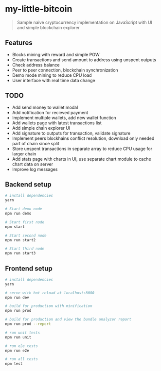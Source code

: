 # my-little-bitcoin

> Sample naive cryptocurrency implementation on JavaScript with UI and simple blockchain explorer

## Features

- Blocks mining with reward and simple POW 
- Create transactions and send amount to address using unspent outputs
- Check address balance
- Peer to peer connection, blockchain synchronization
- Demo mode mining to reduce CPU load
- User interface with real time data change

## TODO

- Add send money to wallet modal
- Add notification for recieved payment
- Implement multiple wallets, add new wallet function
- Add wallets page with latest transactions list
- Add simple chain explorer UI
- Add signature to outputs for transaction, validate signature
- Implement peers blockhains conflict resolution, download only needed part of chain since split
- Store unspent transactions in separate array to reduce CPU usage for larger chain
- Add stats page with charts in UI, use separate chart module to cache chart data on server
- Improve log messages

## Backend setup

``` bash
# install dependencies
yarn

# Start demo node
npm run demo

# Start first node
npm start

# Start second node
npm run start2

# Start third node
npm run start3
```

## Frontend setup

``` bash
# install dependencies
yarn

# serve with hot reload at localhost:8080
npm run dev

# build for production with minification
npm run prod

# build for production and view the bundle analyzer report
npm run prod --report

# run unit tests
npm run unit

# run e2e tests
npm run e2e

# run all tests
npm test
```
 
